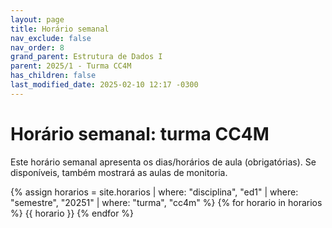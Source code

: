 ```yaml
---
layout: page
title: Horário semanal
nav_exclude: false
nav_order: 8
grand_parent: Estrutura de Dados I
parent: 2025/1 - Turma CC4M
has_children: false
last_modified_date: 2025-02-10 12:17 -0300
---
```


# Horário semanal: turma CC4M

Este horário semanal apresenta os dias/horários de aula (obrigatórias). Se
disponíveis, também mostrará as aulas de monitoria.

{% assign horarios = site.horarios
     | where: "disciplina", "ed1"
     | where: "semestre", "20251"
     | where: "turma", "cc4m" %}
{% for horario in horarios %}
{{ horario }}
{% endfor %}
